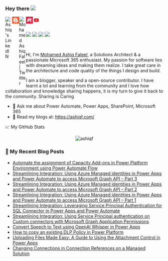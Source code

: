 ### Hey there <img src="https://media.giphy.com/media/hvRJCLFzcasrR4ia7z/giphy.gif" width="25px">
<a href="https://www.linkedin.com/in/ashiqf/">
  <img align="left" alt="Ashiq's LinkedIN" width="22px" src="https://raw.githubusercontent.com/peterthehan/peterthehan/master/assets/linkedin.svg" />
</a>
<a href="https://ashiqf.com">
  <img align="left" alt="Mohamed Ashiq Faleel | Blog" width="22px" src="https://github.com/edent/SuperTinyIcons/blob/master/images/svg/blogger.svg" />
</a>
<a href="https://twitter.com/AshiqfFaleel">
  <img align="left" alt="Mohamed Ashiq Faleel | Twitter" width="22px" src="https://raw.githubusercontent.com/peterthehan/peterthehan/master/assets/twitter.svg" />
</a>
<a href="https://www.meetup.com/cloudjourneyusergroup">
  <img align="left" alt="Cloud Journey User Group" width="22px" src="https://github.com/edent/SuperTinyIcons/blob/master/images/svg/meetup.svg" />
</a>
<a href="https://www.youtube.com/channel/UC8jaFS5wRoWiJovftvBXcQw">
  <img align="left" alt="Mohamed Ashiq Faleel Youtube Channel" width="22px" src="https://github.com/edent/SuperTinyIcons/blob/master/images/svg/youtube.svg" />
</a><br /><br />

![](https://img.shields.io/badge/Microsoft-MVP-blue)
![](https://img.shields.io/badge/Microsoft-MCT-red)
![](https://img.shields.io/badge/Microsoft%20365-Consultant-D03902)
![](https://img.shields.io/badge/Power%20Platform-Consultant-702670)


<br />

Hi, I'm [Mohamed Ashiq Faleel](https://ashiqf.com/), a Solutions Architect & a passionate Microsoft 365 enthusiast. My passion for software lies with dreaming ideas and making them realize. I take great care in the architecture and code quality of the things I design and build.

I am a blogger, speaker and a open-source contributor. I have learnt a lot and learning from the community and I love how collaboration and knowledge sharing happens, it is my turn to give it back to the community. Sharing is Caring
- 💬 Ask me about Power Automate, Power Apps, SharePoint, Microsoft 365
- 📰 Read my blogs at: https://ashiqf.com/

📈 My GitHub Stats

<p align="center"> <img src="https://github-readme-stats.vercel.app/api?username=ashiqf&show_icons=true&theme=gotham" alt="ashiqf" />
  
### 📙 My Recent Blog Posts
<!--START_SECTION:feed-->
* [Automate the assignment of Capacity Add-ons in Power Platform Environment using Power Automate Flow](https:&#x2F;&#x2F;ashiqf.com&#x2F;2024&#x2F;01&#x2F;31&#x2F;automate-the-assignment-of-capacity-add-ons-in-power-platform-environment-using-power-automate-flow&#x2F;)
* [Streamlining Integration: Using Azure Managed identities in Power Apps and Power Automate to access Microsoft Graph API – Part 3](https:&#x2F;&#x2F;ashiqf.com&#x2F;2024&#x2F;01&#x2F;02&#x2F;streamlining-integration-using-azure-managed-identities-in-power-apps-and-power-automate-to-access-microsoft-graph-api-part-3&#x2F;)
* [Streamlining Integration: Using Azure Managed identities in Power Apps and Power Automate to access Microsoft Graph API – Part 2](https:&#x2F;&#x2F;ashiqf.com&#x2F;2024&#x2F;01&#x2F;01&#x2F;streamlining-integration-using-azure-managed-identities-in-power-apps-and-power-automate-to-access-microsoft-graph-api-part-2&#x2F;)
* [Streamlining Integration: Using Azure Managed identities in Power Apps and Power Automate to access Microsoft Graph API – Part 1](https:&#x2F;&#x2F;ashiqf.com&#x2F;2023&#x2F;12&#x2F;31&#x2F;streamlining-integration-using-azure-managed-identities-in-power-apps-and-power-automate-to-access-microsoft-graph-api-part-1&#x2F;)
* [Streamlining Integration: Leveraging Service Principal Authentication for SQL Connector in Power Apps and Power Automate](https:&#x2F;&#x2F;ashiqf.com&#x2F;2023&#x2F;11&#x2F;05&#x2F;streamlining-integration-leveraging-service-principal-authentication-for-sql-connector-in-power-apps-and-power-automate&#x2F;)
* [Streamlining Integration: Using Service Principal authentication on Custom connectors with Microsoft Graph Application Permissions](https:&#x2F;&#x2F;ashiqf.com&#x2F;2023&#x2F;10&#x2F;28&#x2F;streamlining-integration-using-service-principal-authentication-on-custom-connectors-with-microsoft-graph-application-permissions&#x2F;)
* [Convert Speech to Text using OpenAI Whisper in Power Apps](https:&#x2F;&#x2F;ashiqf.com&#x2F;2023&#x2F;03&#x2F;19&#x2F;convert-speech-to-text-using-openai-whisper-in-power-apps&#x2F;)
* [How to copy an existing DLP Policy in Power Platform](https:&#x2F;&#x2F;ashiqf.com&#x2F;2023&#x2F;03&#x2F;19&#x2F;how-to-copy-an-existing-dlp-policy-in-power-platform&#x2F;)
* [Uploading Files Made Easy: A Guide to Using the Attachment Control in Power Apps](https:&#x2F;&#x2F;ashiqf.com&#x2F;2023&#x2F;03&#x2F;19&#x2F;uploading-files-made-easy-a-guide-to-using-the-attachment-control-in-power-apps&#x2F;)
* [Changing Connections in Connection References on a Managed Solution](https:&#x2F;&#x2F;ashiqf.com&#x2F;2023&#x2F;01&#x2F;31&#x2F;changing-connections-in-connection-references-on-a-managed-solution&#x2F;)
<!--END_SECTION:feed-->
